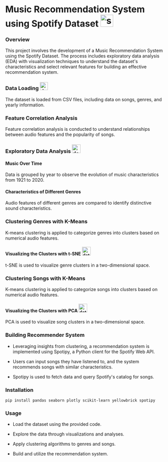 <h1> Music Recommendation System using Spotify Dataset <img src="https://upload.wikimedia.org/wikipedia/commons/8/84/Spotify_icon.svg" alt="spotify_logo" width="40" height="38"/> </h1>
<h3>Overview</h3>
This project involves the development of a Music Recommendation System using the Spotify Dataset. The process includes exploratory data analysis (EDA) with visualization techniques to understand the dataset's characteristics and select relevant features for building an effective recommendation system.

<h3>Data Loading <img src="https://static.vecteezy.com/system/resources/previews/025/781/125/non_2x/loading-icon-isolated-on-white-background-download-sign-load-icon-data-loading-bar-vector.jpg" alt="data_loading" width="25" height="25"/></h3>
The dataset is loaded from CSV files, including data on songs, genres, and yearly information.

<h3>Feature Correlation Analysis</h3>
Feature correlation analysis is conducted to understand relationships between audio features and the popularity of songs.

<h3>Exploratory Data Analysis <img src="https://static.vecteezy.com/system/resources/previews/024/193/986/non_2x/green-and-white-searching-data-analysis-in-computer-icon-vector.jpg" alt="data_analysis" width="27" height="27"/></h3>

<h4>Music Over Time</h4>
Data is grouped by year to observe the evolution of music characteristics from 1921 to 2020.

<h4>Characteristics of Different Genres</h4>
Audio features of different genres are compared to identify distinctive sound characteristics.

<h3>Clustering Genres with K-Means</h3>
K-means clustering is applied to categorize genres into clusters based on numerical audio features.

<h4>Visualizing the Clusters with t-SNE <img src="https://img.freepik.com/premium-vector/minimalistic-vector-illustration-growth-chart-upwards-personal-achievements-success_647003-190.jpg" alt="data_analysis" width="27" height="27"/></h4>
t-SNE is used to visualize genre clusters in a two-dimensional space.

<h3>Clustering Songs with K-Means</h3>
K-means clustering is applied to categorize songs into clusters based on numerical audio features.

<h4>Visualizing the Clusters with PCA <img src="https://img.freepik.com/premium-vector/minimalistic-vector-illustration-growth-chart-upwards-personal-achievements-success_647003-190.jpg" alt="data_analysis" width="27" height="27"/></h4>
PCA is used to visualize song clusters in a two-dimensional space.

<h3>Building Recommender System</h3>

- Leveraging insights from clustering, a recommendation system is implemented using Spotipy, a Python client for the Spotify Web API.


- Users can input songs they have listened to, and the system recommends songs with similar characteristics.

- Spotipy is used to fetch data and query Spotify's catalog for songs.

<h3>Installation</h3>

```pip install pandas seaborn plotly scikit-learn yellowbrick spotipy```

<h3>Usage</h3>

- Load the dataset using the provided code.

- Explore the data through visualizations and analyses.

- Apply clustering algorithms to genres and songs.

- Build and utilize the recommendation system.